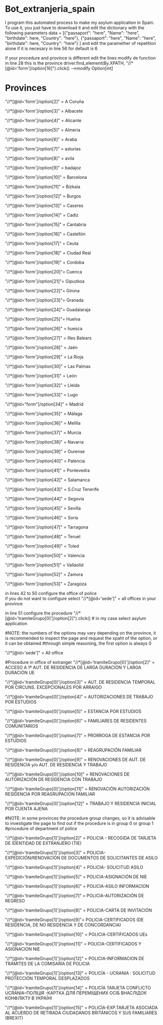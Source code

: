 # Bot_extranjeria_spain

I program this automated process to make my asylum application in Spain.
To use it, you just have to download it and edit the dictionary with the following parameters
data = [{"passaport": "here", "Name": "here", "birthdate": here, "Country": "here"},
        {"passaport": "here", "Name": "here", "birthdate": here, "Country": "here"}
         ]
  and edit the paramether of repetition alone if it is necesary in line 56 for default is 6
  
if your procedure and province  is  different edit the lines
modify de function in line  28 this is the province
driver.find_element(By.XPATH, "//*[@id='form']/option[16]").click()
                                            -->modify Option[int] 
# Provinces
"//*[@id='form']/option[2]" = A Coruña

"//*[@id='form']/option[3]" = Albacete

"//*[@id='form']/option[4]" = Alicante

"//*[@id='form']/option[5]" = Almeria

"//*[@id='form']/option[6]" = Araba

"//*[@id='form']/option[7]" = asturias

"//*[@id='form']/option[8]" = avila

"//*[@id='form']/option[9]" =  badajoz

"//*[@id='form']/option[10]" = Barcelona

"//*[@id='form']/option[11]" = Bizkaia

"//*[@id='form']/option[12]" = Burgos

"//*[@id='form']/option[13]" = Caseres

"//*[@id='form']/option[14]" = Cadiz

"//*[@id='form']/option[15]" = Cantabria

"//*[@id='form']/option[16]" = Castellón

"//*[@id='form']/option[17]" = Ceuta

"//*[@id='form']/option[18]" = Ciudad Real

"//*[@id='form']/option[19]" = Cordoba

"//*[@id='form']/option[20]"=  Cuenca

"//*[@id='form']/option[21]"=  Gipuzkoa

"//*[@id='form']/option[22]"= Girona

"//*[@id='form']/option[23]"= Granada

"//*[@id='form']/option[24]"= Guadalaraja

"//*[@id='form']/option[25]"= Huelva

"//*[@id='form']/option[26]" = huesca

"//*[@id='form']/option[27]" = Illes Balears

"//*[@id='form']/option[28]" = Jaén

"//*[@id='form']/option[29]" = La Rioja

"//*[@id='form']/option[30]" = Las Palmas

"//*[@id='form']/option[31]" = León

"//*[@id='form']/option[32]" = Lleida

"//*[@id='form']/option[33]" = Lugo

"//*[@id="form"]/option[34]" = Madrid

"//*[@id='form']/option[35]" = Málaga

"//*[@id='form']/option[36]" = Melilla

"//*[@id='form']/option[37]" = Murcia

"//*[@id='form']/option[38]" = Navarra

"//*[@id='form']/option[39]" = Ourense

"//*[@id='form']/option[40]" = Palencia

"//*[@id='form']/option[41]" = Pontevedra

"//*[@id='form']/option[42]" = Salamanca

"//*[@id='form']/option[43]" = S.Cruz Tenerife

"//*[@id='form']/option[44]" = Segovia

"//*[@id='form']/option[45]" = Sevilla

"//*[@id='form']/option[46]" = Soria

"//*[@id='form']/option[47]" = Tarragona

"//*[@id='form']/option[48]" = Teruel

"//*[@id='form']/option[49]" = Toled

"//*[@id='form']/option[50]" = Valencia

"//*[@id='form']/option[51]" = Vallaolid

"//*[@id='form']/option[52]" = Zamora

"//*[@id='form']/option[53]" = Zaragoza

in lines 42 to 50 configure the office of police  
if you do not want to configure select "//*[@id='sede']" = all offices in your province

in line  51 configure the procedure
"//*[@id='tramiteGrupo[0]']/option[2]").click()  # in my case select asylum application

#NOTE: the numbers of the options may vary depending on the province, it is recommended to inspect the page and request the xpaht of the option, or it can be obtained #through simple reasoning, the first option is always 0

"//*[@id='sede']"  = All office

#Procedure in office of extranger
"//*[@id='tramiteGrupo[0]']/option[2]" = ACCESO A 1ª AUT. DE RESIDENCIA DE LARGA DURACIÓN Y LARGA DURACIÓN UE

"//*[@id='tramiteGrupo[0]']/option[3]" = AUT. DE RESIDENCIA TEMPORAL POR CIRCUNS. EXCEPCIONALES POR ARRAIGO

"//*[@id='tramiteGrupo[0]']/option[4]" = AUTORIZACIONES DE TRABAJO POR ESTUDIOS

"//*[@id='tramiteGrupo[0]']/option[5]" = ESTANCIA POR ESTUDIOS

"//*[@id='tramiteGrupo[0]']/option[6]" = FAMILIARES DE RESIDENTES COMUNITARIOS

"//*[@id='tramiteGrupo[0]']/option[7]" = PRORROGA DE ESTANCIA POR ESTUDIOS

"//*[@id='tramiteGrupo[0]']/option[8]" = REAGRUPACIÓN FAMILIAR

"//*[@id='tramiteGrupo[0]']/option[9]" = RENOVACIONES DE AUT. DE RESIDENCIA  y/o  AUT. DE RESIDENCIA Y TRABAJO

"//*[@id='tramiteGrupo[0]']/option[10]" = RENOVACIONES DE AUTORIZACIÓN DE RESIDENCIA CON TRABAJO

"//*[@id='tramiteGrupo[0]']/option[11]" = RENOVACIÓN AUTORIZACIÓN RESIDENCIA POR REAGRUPACIÓN FAMILIAR

"//*[@id='tramiteGrupo[0]']/option[12]" = TRABAJO Y RESIDENCIA INICIAL POR CUENTA AJENA


#NOTE: in some provinces the procedure group changes, so it is advisable to investigate the page to find out if the procedure is in group 0 or group 1
#procedure of department of police


"//*[@id='tramiteGrupo[1]']/option[2]" = POLICIA - RECOGIDA DE TARJETA DE IDENTIDAD DE EXTRANJERO (TIE)

"//*[@id='tramiteGrupo[1]']/option[3]" = POLICIA- EXPEDICIÓN/RENOVACIÓN DE DOCUMENTOS DE SOLICITANTES DE ASILO

"//*[@id='tramiteGrupo[1]']/option[4]" = POLICIA- SOLICITUD ASILO

"//*[@id='tramiteGrupo[1]']/option[5]" = POLICIA-ASIGNACIÓN DE NIE

"//*[@id='tramiteGrupo[1]']/option[6]" = POLICIA-ASILO INFORMACION 

"//*[@id='tramiteGrupo[1]']/option[7]" = POLICIA-AUTORIZACIÓN DE REGRESO

"//*[@id='tramiteGrupo[1]']/option[8]" = POLICIA-CARTA DE INVITACIÓN

"//*[@id='tramiteGrupo[1]']/option[9]"= POLICIA-CERTIFICADOS (DE RESIDENCIA, DE NO RESIDENCIA Y DE CONCORDANCIA)

"//*[@id='tramiteGrupo[1]']/option[10]" = POLICIA-CERTIFICADOS UEs

"//*[@id='tramiteGrupo[1]']/option[11]" = POLICIA-CERTIFICADOS Y ASIGNACION NIE

"//*[@id='tramiteGrupo[1]']/option[12]" = POLICIA-INFORMACION DE TRÁMITES DE LA COMISARÍA DE POLICIA

"//*[@id='tramiteGrupo[1]']/option[13]" = POLICÍA - UCRANIA : SOLICITUD PROTECCIÓN TEMPORAL DESPLAZADOS

"//*[@id='tramiteGrupo[1]']/option[14]" = POLICÍA TARJETA CONFLICTO UCRANIA–ПОЛІЦІЯ -КАРТКА ДЛЯ ПЕРЕМІЩЕНИХ ОСІБ ВНАСЛІДОК КОНФЛІКТУ В УКРАЇНІ

"//*[@id='tramiteGrupo[1]']/option[15]" = POLICÍA-EXP.TARJETA ASOCIADA AL ACUERDO DE RETIRADA CIUDADANOS BRITÁNICOS Y SUS FAMILIARES (BREXIT)
